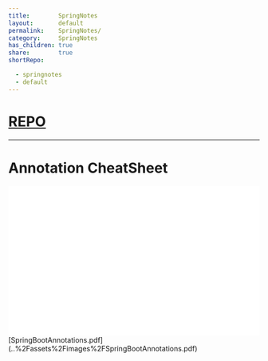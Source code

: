 ```yaml
---
title:        SpringNotes
layout:       default
permalink:    SpringNotes/
category:     SpringNotes
has_children: true
share:        true
shortRepo:

  - springnotes
  - default
---
```


# [REPO](https://github.com/14paxton/SpringNotes)
---

# Annotation CheatSheet

<embed  src="/assets/images/SpringBootAnnotations.pdf" width="100%" height="auto" type="application/pdf">    
<embed  src="..%2Fassets%2Fimages%2FSpringBootAnnotations.pdf" width="100%" height="auto" type="application/pdf">    [SpringBootAnnotations.pdf](..%2Fassets%2Fimages%2FSpringBootAnnotations.pdf)